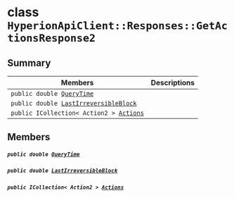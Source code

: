 # class `HyperionApiClient::Responses::GetActionsResponse2` 

## Summary

 Members                                | Descriptions                                
----------------------------------------|---------------------------------------------
`public double `[`QueryTime`](#class_hyperion_api_client_1_1_responses_1_1_get_actions_response2_1afcbdc3567ca04ed3788c4ee6ea956146) | 
`public double `[`LastIrreversibleBlock`](#class_hyperion_api_client_1_1_responses_1_1_get_actions_response2_1a806613da4abe2840a9b83932d51e7b27) | 
`public ICollection< Action2 > `[`Actions`](#class_hyperion_api_client_1_1_responses_1_1_get_actions_response2_1a13d102ae04ab0bae2781b32076fb9442) | 

## Members

##### `public double `[`QueryTime`](#class_hyperion_api_client_1_1_responses_1_1_get_actions_response2_1afcbdc3567ca04ed3788c4ee6ea956146) 

##### `public double `[`LastIrreversibleBlock`](#class_hyperion_api_client_1_1_responses_1_1_get_actions_response2_1a806613da4abe2840a9b83932d51e7b27) 

##### `public ICollection< Action2 > `[`Actions`](#class_hyperion_api_client_1_1_responses_1_1_get_actions_response2_1a13d102ae04ab0bae2781b32076fb9442) 

